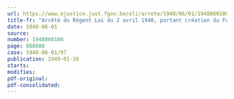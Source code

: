 ```yaml
---
url: https://www.ejustice.just.fgov.be/eli/arrete/1948/06/01/1948060108/justel
title-fr: "Arrêté du Régent Loi du 2 avril 1948, portant création du Fonds des Constructions scolaires de l'enseignement moyen de l'Etat. - Nomination des membres du conseil d'administration et du directeur du Fonds"
date: 1948-06-01
source:
number: 1948060108
page: 888888
case: 1948-06-01/07
publication: 1949-01-26
starts:
modifies:
pdf-original:
pdf-consolidated:
---
```



